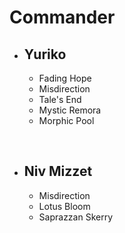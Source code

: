 # Commander
- ## **Yuriko**
    - Fading Hope
    - Misdirection
    - Tale's End
    - Mystic Remora
    - Morphic Pool

<br>

- ## **Niv Mizzet**
  - Misdirection
  - Lotus Bloom
  - Saprazzan Skerry
